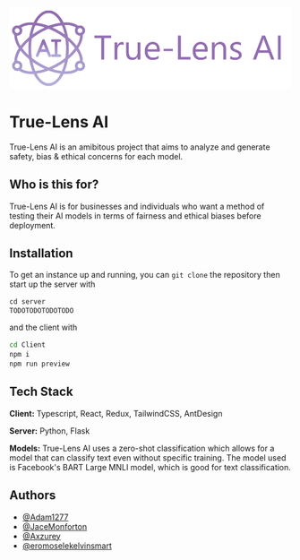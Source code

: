 ![Logo](trulens.png)
# True-Lens AI

True-Lens AI is an amibitous project that aims to analyze and generate safety, bias & ethical concerns for each model. 

## Who is this for?

True-Lens AI is for businesses and individuals who want a method of testing their AI models in terms of fairness and ethical biases before deployment.

## Installation

To get an instance up and running, you can ```git clone``` the repository then start up the server with 
```
cd server
TODOTODOTODOTODO
```
and the client with
```bash
cd Client
npm i
npm run preview
```
    
## Tech Stack

**Client:** Typescript, React, Redux, TailwindCSS, AntDesign

**Server:** Python, Flask

**Models:** True-Lens AI uses a zero-shot classification which allows for a model that can classify text even without specific training. The model used is Facebook's BART Large MNLI model, which is good for text classification.
## Authors

- [@Adam1277](https://github.com/Adam1277)
- [@JaceMonforton](https://github.com/JaceMonforton)
- [@Axzurey](https://github.com/Axzurey)
- [@eromoselekelvinsmart](https://github.com/eromoselekelvinsmart)
